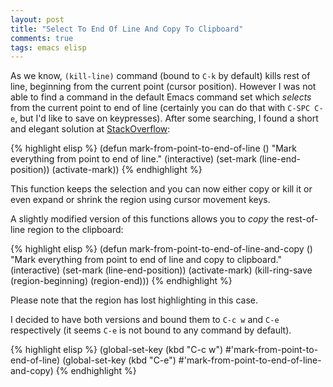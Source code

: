 ```yaml
---
layout: post
title: "Select To End Of Line And Copy To Clipboard"
comments: true
tags: emacs elisp
---
```


As we know, `(kill-line)` command (bound to `C-k` by default) kills rest of line, beginning from the current point (cursor position). However I was not able to find a command in the default Emacs command set which *selects* from the current point to end of line (certainly you can do that with `C-SPC C-e`, but I'd like to save on keypresses). After some searching, I found a short and elegant solution at [StackOverflow](https://emacs.stackexchange.com/questions/10254/select-text-to-end-of-line-without-moving-point):

{% highlight elisp %}
(defun mark-from-point-to-end-of-line ()
  "Mark everything from point to end of line."
  (interactive)
  (set-mark (line-end-position))
  (activate-mark))
{% endhighlight %}

This function keeps the selection and you can now either copy or kill it or even expand or shrink the region using cursor movement keys.

A slightly modified version of this functions allows you to *copy* the rest-of-line region to the clipboard:

{% highlight elisp %}
(defun mark-from-point-to-end-of-line-and-copy ()
  "Mark everything from point to end of line and copy to clipboard."
  (interactive)
  (set-mark (line-end-position))
  (activate-mark)
  (kill-ring-save (region-beginning) (region-end)))
{% endhighlight %}

Please note that the region has lost highlighting in this case.

I decided to have both versions and bound them to `C-c w` and `C-e` respectively (it seems `C-e` is not bound to any command by default).

{% highlight elisp %}
(global-set-key (kbd "C-c w") #'mark-from-point-to-end-of-line)
(global-set-key (kbd "C-e") #'mark-from-point-to-end-of-line-and-copy)
{% endhighlight %}
